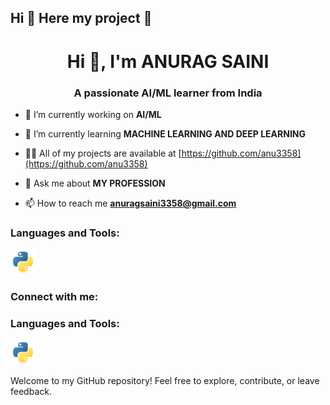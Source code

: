 ## Hi 👋 Here  my project 🤝
 <h1 align="center">Hi 👋, I'm ANURAG SAINI</h1>
<h3 align="center">A passionate AI/ML learner from India</h3>

- 🔭 I’m currently working on **AI/ML**

- 🌱 I’m currently learning **MACHINE LEARNING AND DEEP LEARNING**

- 👨‍💻 All of my projects are available at [https://github.com/anu3358](https://github.com/anu3358)

- 💬 Ask me about **MY PROFESSION**

- 📫 How to reach me **anuragsaini3358@gmail.com**

 

<h3 align="left">Languages and Tools:</h3>
<p align="left"> <a href="https://www.python.org" target="_blank" rel="noreferrer"> <img src="https://raw.githubusercontent.com/devicons/devicon/master/icons/python/python-original.svg" alt="python" width="40" height="40"/> </a> </p>

<h3 align="left">Connect with me:</h3>
<p align="left">
</p>

<h3 align="left">Languages and Tools:</h3>
<p align="left"> <a href="https://www.python.org" target="_blank" rel="noreferrer"> <img src="https://raw.githubusercontent.com/devicons/devicon/master/icons/python/python-original.svg" alt="python" width="40" height="40"/> </a> </p>


Welcome to my GitHub repository! Feel free to explore, contribute, or leave feedback.

